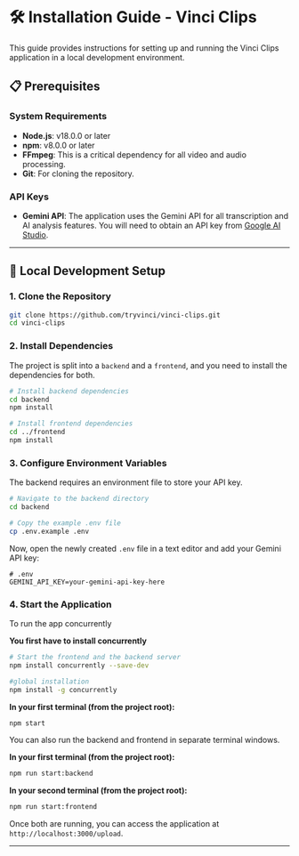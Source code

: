 # 🛠️ Installation Guide - Vinci Clips

This guide provides instructions for setting up and running the Vinci Clips application in a local development environment.

## 📋 Prerequisites

### System Requirements
- **Node.js**: v18.0.0 or later
- **npm**: v8.0.0 or later
- **FFmpeg**: This is a critical dependency for all video and audio processing.
- **Git**: For cloning the repository.

### API Keys
- **Gemini API**: The application uses the Gemini API for all transcription and AI analysis features. You will need to obtain an API key from [Google AI Studio](https://aistudio.google.com/).

---

## 🚀 Local Development Setup

### 1. Clone the Repository
```bash
git clone https://github.com/tryvinci/vinci-clips.git
cd vinci-clips
```

### 2. Install Dependencies
The project is split into a `backend` and a `frontend`, and you need to install the dependencies for both.

```bash
# Install backend dependencies
cd backend
npm install

# Install frontend dependencies
cd ../frontend
npm install
```

### 3. Configure Environment Variables
The backend requires an environment file to store your API key.

```bash
# Navigate to the backend directory
cd backend

# Copy the example .env file
cp .env.example .env
```

Now, open the newly created `.env` file in a text editor and add your Gemini API key:

```env
# .env
GEMINI_API_KEY=your-gemini-api-key-here
```

### 4. Start the Application
To run the app concurrently

**You first have to install concurrently**
```bash
# Start the frontend and the backend server
npm install concurrently --save-dev

#global installation
npm install -g concurrently
```

**In your first terminal (from the project root):**
```bash
npm start
```




You can also run the backend and frontend in separate terminal windows.

**In your first terminal (from the project root):**
```bash
npm run start:backend
```

**In your second terminal (from the project root):**
```bash
npm run start:frontend
```

Once both are running, you can access the application at `http://localhost:3000/upload`.

---

